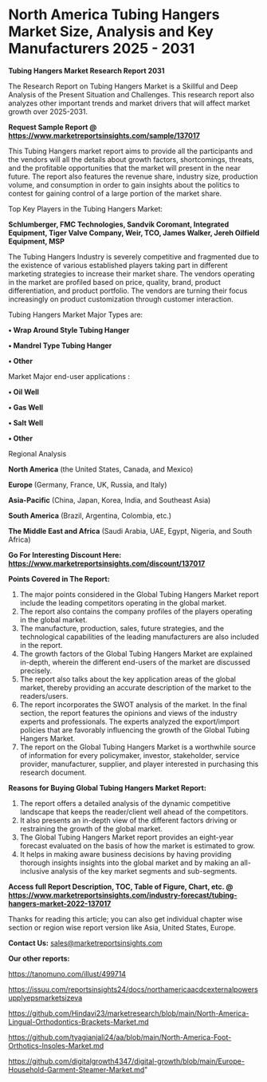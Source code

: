 # North America Tubing Hangers Market Size, Analysis and Key Manufacturers 2025 - 2031

<strong>Tubing Hangers Market Research Report 2031</strong>

The Research Report on Tubing Hangers Market is a Skillful and Deep Analysis of the Present Situation and Challenges. This research report also analyzes other important trends and market drivers that will affect market growth over 2025-2031.

<strong>Request Sample Report @ <a href=https://www.marketreportsinsights.com/sample/137017>https://www.marketreportsinsights.com/sample/137017</a></strong>

This Tubing Hangers market report aims to provide all the participants and the vendors will all the details about growth factors, shortcomings, threats, and the profitable opportunities that the market will present in the near future. The report also features the revenue share, industry size, production volume, and consumption in order to gain insights about the politics to contest for gaining control of a large portion of the market share.

Top Key Players in the Tubing Hangers Market:

<strong>Schlumberger, FMC Technologies, Sandvik Coromant, Integrated Equipment, Tiger Valve Company, Weir, TCO, James Walker, Jereh Oilfield Equipment, MSP</strong>

The Tubing Hangers Industry is severely competitive and fragmented due to the existence of various established players taking part in different marketing strategies to increase their market share. The vendors operating in the market are profiled based on price, quality, brand, product differentiation, and product portfolio. The vendors are turning their focus increasingly on product customization through customer interaction.

Tubing Hangers Market Major Types are:

<strong>• Wrap Around Style Tubing Hanger

• Mandrel Type Tubing Hanger

• Other</strong>

Market Major end-user applications :

<strong>• Oil Well

• Gas Well

• Salt Well

• Other</strong>

Regional Analysis

</u><strong><b>North America</b></strong> (the United States, Canada, and Mexico)

<strong><b>Europe </b></strong>(Germany, France, UK, Russia, and Italy)

<strong><b>Asia-Pacific</b></strong> (China, Japan, Korea, India, and Southeast Asia)

<strong><b>South America</b></strong> (Brazil, Argentina, Colombia, etc.)

<strong><b>The Middle East and Africa</b></strong> (Saudi Arabia, UAE, Egypt, Nigeria, and South Africa)

<strong>Go For Interesting Discount Here: <a href=https://www.marketreportsinsights.com/discount/137017>https://www.marketreportsinsights.com/discount/137017</a></strong>

<strong>Points Covered in The Report:</strong>
<ol>
  <li>The major points considered in the Global Tubing Hangers Market report include the leading competitors operating in the global market.</li>
  <li>The report also contains the company profiles of the players operating in the global market.</li>
  <li>The manufacture, production, sales, future strategies, and the technological capabilities of the leading manufacturers are also included in the report.</li>
  <li>The growth factors of the Global Tubing Hangers Market are explained in-depth, wherein the different end-users of the market are discussed precisely.</li>
  <li>The report also talks about the key application areas of the global market, thereby providing an accurate description of the market to the readers/users.</li>
  <li>The report incorporates the SWOT analysis of the market. In the final section, the report features the opinions and views of the industry experts and professionals. The experts analyzed the export/import policies that are favorably influencing the growth of the Global Tubing Hangers Market.</li>
  <li>The report on the Global Tubing Hangers Market is a worthwhile source of information for every policymaker, investor, stakeholder, service provider, manufacturer, supplier, and player interested in purchasing this research document.</li>
</ol>
<strong>Reasons for Buying Global Tubing Hangers Market Report:</strong>

<ol>
  <li>The report offers a detailed analysis of the dynamic competitive landscape that keeps the reader/client well ahead of the competitors.</li>
  <li>It also presents an in-depth view of the different factors driving or restraining the growth of the global market.</li>
  <li>The Global Tubing Hangers Market report provides an eight-year forecast evaluated on the basis of how the market is estimated to grow.</li>
  <li>It helps in making aware business decisions by having providing thorough insights insights into the global market and by making an all-inclusive analysis of the key market segments and sub-segments.</li>
</ol>
<strong>Access full Report Description, TOC, Table of Figure, Chart, etc. @ <a href=https://www.marketreportsinsights.com/industry-forecast/tubing-hangers-market-2022-137017>https://www.marketreportsinsights.com/industry-forecast/tubing-hangers-market-2022-137017</a></strong>


Thanks for reading this article; you can also get individual chapter wise section or region wise report version like Asia, United States, Europe.

<strong>Contact Us:</strong>
sales@marketreportsinsights.com

<strong>Our other reports:</strong>

<a href=https://tanomuno.com/illust/499714>https://tanomuno.com/illust/499714</a>

<a href=https://issuu.com/reportsinsights24/docs/northamericaacdcexternalpowersupplyepsmarketsizeva>https://issuu.com/reportsinsights24/docs/northamericaacdcexternalpowersupplyepsmarketsizeva</a>

<a href=https://github.com/Hindavi23/marketresearch/blob/main/North-America-Lingual-Orthodontics-Brackets-Market.md>https://github.com/Hindavi23/marketresearch/blob/main/North-America-Lingual-Orthodontics-Brackets-Market.md</a>

<a href=https://github.com/tyagianjali24/aa/blob/main/North-America-Foot-Orthotics-Insoles-Market.md>https://github.com/tyagianjali24/aa/blob/main/North-America-Foot-Orthotics-Insoles-Market.md</a>

<a href=https://github.com/digitalgrowth4347/digital-growth/blob/main/Europe-Household-Garment-Steamer-Market.md>https://github.com/digitalgrowth4347/digital-growth/blob/main/Europe-Household-Garment-Steamer-Market.md</a>"
